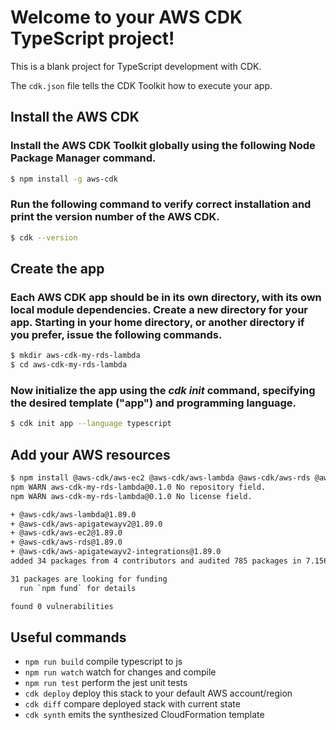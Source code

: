 # Welcome to your AWS CDK TypeScript project!

This is a blank project for TypeScript development with CDK.

The `cdk.json` file tells the CDK Toolkit how to execute your app.

## Install the AWS CDK
### Install the AWS CDK Toolkit globally using the following Node Package Manager command.
```bash
$ npm install -g aws-cdk
```
### Run the following command to verify correct installation and print the version number of the AWS CDK.
```bash
$ cdk --version
```

## Create the app
### Each AWS CDK app should be in its own directory, with its own local module dependencies. Create a new directory for your app. Starting in your home directory, or another directory if you prefer, issue the following commands.
```bash
$ mkdir aws-cdk-my-rds-lambda
$ cd aws-cdk-my-rds-lambda
```

### Now initialize the app using the _cdk init_ command, specifying the desired template ("app") and programming language.
```bash
$ cdk init app --language typescript
```

## Add your AWS resources
```bash
$ npm install @aws-cdk/aws-ec2 @aws-cdk/aws-lambda @aws-cdk/aws-rds @aws-cdk/aws-apigatewayv2 @aws-cdk/aws-apigatewayv2-integrations
npm WARN aws-cdk-my-rds-lambda@0.1.0 No repository field.
npm WARN aws-cdk-my-rds-lambda@0.1.0 No license field.

+ @aws-cdk/aws-lambda@1.89.0
+ @aws-cdk/aws-apigatewayv2@1.89.0
+ @aws-cdk/aws-ec2@1.89.0
+ @aws-cdk/aws-rds@1.89.0
+ @aws-cdk/aws-apigatewayv2-integrations@1.89.0
added 34 packages from 4 contributors and audited 785 packages in 7.156s

31 packages are looking for funding
  run `npm fund` for details

found 0 vulnerabilities
```

## Useful commands

 * `npm run build`   compile typescript to js
 * `npm run watch`   watch for changes and compile
 * `npm run test`    perform the jest unit tests
 * `cdk deploy`      deploy this stack to your default AWS account/region
 * `cdk diff`        compare deployed stack with current state
 * `cdk synth`       emits the synthesized CloudFormation template